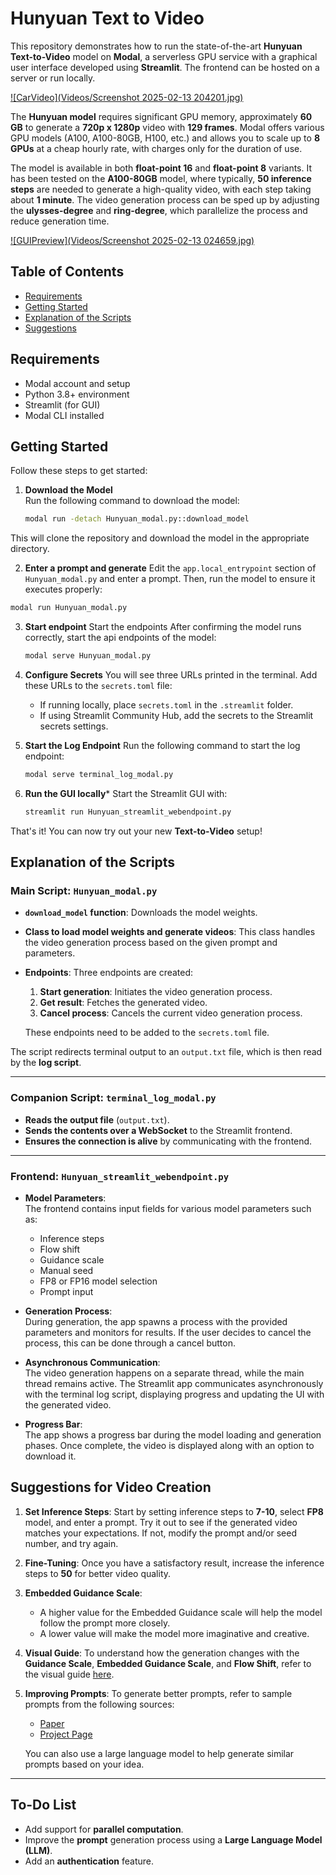 # Hunyuan Text to Video

This repository demonstrates how to run the state-of-the-art **Hunyuan Text-to-Video** model on **Modal**, a serverless GPU service with a graphical user interface developed using **Streamlit**. The frontend can be hosted on a server or run locally.

[![CarVideo](Videos/Screenshot 2025-02-13 204201.jpg)](https://github.com/user-attachments/assets/6ebda7ad-4806-4da2-a21a-635463bb9451)

The **Hunyuan model** requires significant GPU memory, approximately **60 GB** to generate a **720p x 1280p** video with **129 frames**. Modal offers various GPU models (A100, A100-80GB, H100, etc.) and allows you to scale up to **8 GPUs** at a cheap hourly rate, with charges only for the duration of use.

The model is available in both **float-point 16** and **float-point 8** variants. It has been tested on the **A100-80GB** model, where typically, **50 inference steps** are needed to generate a high-quality video, with each step taking about **1 minute**. The video generation process can be sped up by adjusting the **ulysses-degree** and **ring-degree**, which parallelize the process and reduce generation time.

[![GUIPreview](Videos/Screenshot 2025-02-13 024659.jpg)](https://github.com/user-attachments/assets/58d80cb7-a385-4ebb-bdb4-e04e0a1f7d39)

## Table of Contents

- [Requirements](#requirements)
- [Getting Started](#getting-started)
- [Explanation of the Scripts](#explanation-of-the-scripts)
- [Suggestions](#suggestions-for-video-creation)

## Requirements

- Modal account and setup
- Python 3.8+ environment
- Streamlit (for GUI)
- Modal CLI installed

## Getting Started

Follow these steps to get started:

1. **Download the Model**  
   Run the following command to download the model:
   ```bash
   modal run -detach Hunyuan_modal.py::download_model
   ```

This will clone the repository and download the model in the appropriate directory.

2. **Enter a prompt and generate**
  Edit the `app.local_entrypoint` section of `Hunyuan_modal.py` and enter a prompt. Then, run the model to ensure it executes properly:
  ```bash
  modal run Hunyuan_modal.py
  ```

3. **Start endpoint**
   Start the endpoints
   After confirming the model runs correctly, start the api endpoints of the model:
   ```bash
   modal serve Hunyuan_modal.py
   ```

4. **Configure Secrets**
   You will see three URLs printed in the terminal. Add these URLs to the `secrets.toml` file:
   - If running locally, place `secrets.toml` in the `.streamlit` folder.
   - If using Streamlit Community Hub, add the secrets to the Streamlit secrets settings.

5. **Start the Log Endpoint**
   Run the following command to start the log endpoint:
   ```bash
   modal serve terminal_log_modal.py
   ```

6. **Run the GUI locally***
   Start the Streamlit GUI with:
   ```bash
   streamlit run Hunyuan_streamlit_webendpoint.py
   ```
That's it! You can now try out your new **Text-to-Video** setup!

## Explanation of the Scripts

### Main Script: `Hunyuan_modal.py`

- **`download_model` function**: Downloads the model weights.
- **Class to load model weights and generate videos**: This class handles the video generation process based on the given prompt and parameters.
- **Endpoints**: Three endpoints are created:
  1. **Start generation**: Initiates the video generation process.
  2. **Get result**: Fetches the generated video.
  3. **Cancel process**: Cancels the current video generation process.
  
  These endpoints need to be added to the `secrets.toml` file.

The script redirects terminal output to an `output.txt` file, which is then read by the **log script**.

---

### Companion Script: `terminal_log_modal.py`

- **Reads the output file** (`output.txt`).
- **Sends the contents over a WebSocket** to the Streamlit frontend.
- **Ensures the connection is alive** by communicating with the frontend.

---

### Frontend: `Hunyuan_streamlit_webendpoint.py`

- **Model Parameters**:  
  The frontend contains input fields for various model parameters such as:
  - Inference steps
  - Flow shift
  - Guidance scale
  - Manual seed
  - FP8 or FP16 model selection
  - Prompt input

- **Generation Process**:  
  During generation, the app spawns a process with the provided parameters and monitors for results. If the user decides to cancel the process, this can be done through a cancel button.

- **Asynchronous Communication**:  
  The video generation happens on a separate thread, while the main thread remains active. The Streamlit app communicates asynchronously with the terminal log script, displaying progress and updating the UI with the generated video.

- **Progress Bar**:  
  The app shows a progress bar during the model loading and generation phases. Once complete, the video is displayed along with an option to download it.

## Suggestions for Video Creation

1. **Set Inference Steps**: Start by setting inference steps to **7-10**, select **FP8** model, and enter a prompt. Try it out to see if the generated video matches your expectations. If not, modify the prompt and/or seed number, and try again.

2. **Fine-Tuning**: Once you have a satisfactory result, increase the inference steps to **50** for better video quality.

3. **Embedded Guidance Scale**: 
   - A higher value for the Embedded Guidance scale will help the model follow the prompt more closely.
   - A lower value will make the model more imaginative and creative.

4. **Visual Guide**: To understand how the generation changes with the **Guidance Scale**, **Embedded Guidance Scale**, and **Flow Shift**, refer to the visual guide [here](https://drive.google.com/drive/folders/1KZb5EY0Q9GNqhivOyJPGX5STkGnF3isq).

5. **Improving Prompts**: To generate better prompts, refer to sample prompts from the following sources:
   - [Paper](https://aivideo.hunyuan.tencent.com/)
   - [Project Page](https://aivideo.hunyuan.tencent.com/)
   
   You can also use a large language model to help generate similar prompts based on your idea.

---

## To-Do List

- Add support for **parallel computation**.
- Improve the **prompt** generation process using a **Large Language Model (LLM)**.
- Add an **authentication** feature.

